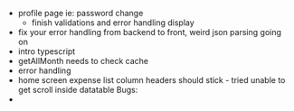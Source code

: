 - profile page ie: password change
  - finish validations and error handling display
- fix your error handling from backend to front, weird json parsing going on
- intro typescript
- getAllMonth needs to check cache
- error handling
- home screen expense list column headers should stick - tried unable to get scroll inside datatable
Bugs:
- 